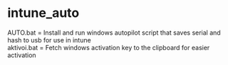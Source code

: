 # intune_auto
 
AUTO.bat = Install and run windows autopilot script that saves serial and hash to usb for use in intune <br>
aktivoi.bat = Fetch windows activation key to the clipboard for easier activation
